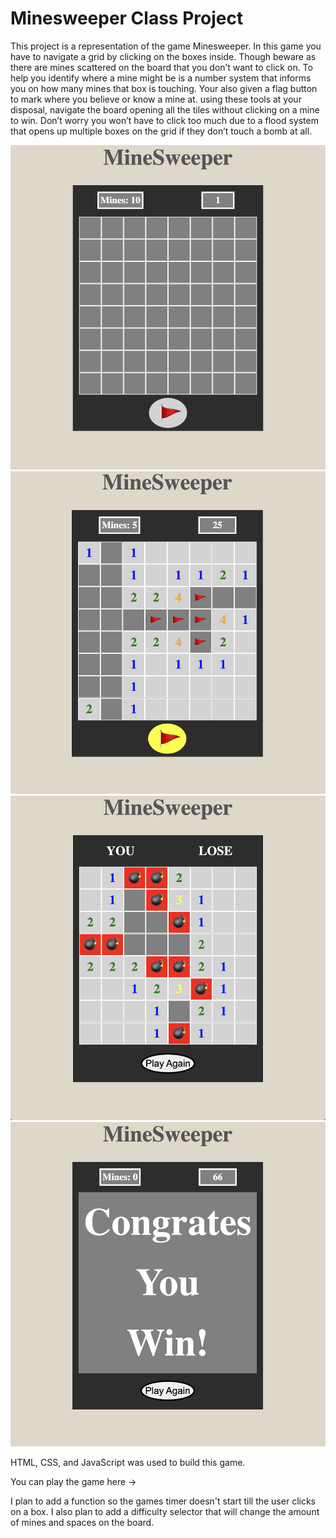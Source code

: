 # Minesweeper Class Project
    
This project is a representation of the game Minesweeper. In this game you have to navigate a grid by clicking on the boxes inside. Though beware as there are mines scattered on the board that you don’t want to click on. To help you identify where a mine might be is a number system that informs you on how many mines that box is touching. Your also given a flag button to mark where you believe or know a mine at. using these tools at your disposal, navigate the board opening all the tiles without clicking on a mine to win. Don’t worry you won’t have to click too much due to a flood system that opens up multiple boxes on the grid if they don’t touch a bomb at all.

![image](https://github.com/glopez0314/Minesweeper-Game-Project/blob/main/Screenshot%202023-06-29%20at%2012.31.46%20PM.png)
![image](https://github.com/glopez0314/Minesweeper-Game-Project/blob/main/Screenshot%202023-06-29%20at%2012.33.15%20PM.png)
![image](https://github.com/glopez0314/Minesweeper-Game-Project/blob/main/Screenshot%202023-06-29%20at%2012.34.55%20PM.png)
![image](https://github.com/glopez0314/Minesweeper-Game-Project/blob/main/Screenshot%202023-06-29%20at%2012.36.46%20PM.png)


HTML, CSS, and JavaScript was used to build this game.

You can play the game here ->

I plan to add a function so the games timer doesn't start till the user clicks on a box. I also plan to add a difficulty selector that will change the amount of mines and spaces on the board.